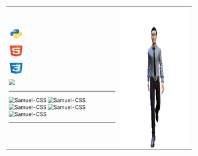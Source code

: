 <table border="0">
  <tr>
    <td>
      <div>
      <img align="center" alt="Samuel-Python" height="30" width="40" src="https://raw.githubusercontent.com/devicons/devicon/master/icons/python/python-original.svg"><br><br>
      <img align="center" alt="Samuel-HTML" height="30" width="40" src="https://raw.githubusercontent.com/devicons/devicon/master/icons/html5/html5-original.svg"><br><br>
      <img align="center" alt="Samuel-CSS" height="30" width="40" src="https://raw.githubusercontent.com/devicons/devicon/master/icons/css3/css3-original.svg"<br><br>
        <p></p>
        <img height="180em" src="https://github-readme-stats.vercel.app/api?username=samuelllegal&show_icons=true&theme=dark&include_all_commits=true&count_private=true"/>
      </div>
      <div>
    <hr>
    <img align="center" alt="Samuel-CSS" src="https://img.shields.io/badge/Gmail-D14836?style=for-the-badge&logo=gmail&logoColor=white">
    <img align="center" alt="Samuel-CSS" src="https://img.shields.io/badge/WhatsApp-25D366?style=for-the-badge&logo=whatsapp&logoColor=white">
    <img align="center" alt="Samuel-CSS" src="https://aleen42.github.io/badges/src/pinterest.svg">
    <img align="center" alt="Samuel-CSS" src="https://img.shields.io/badge/LinkedIn-0077B5?style=for-the-badge&logo=linkedin&logoColor=white">
    <img align="center" alt="Samuel-CSS" src="https://img.shields.io/badge/Pinterest-%23E60023.svg?&style=for-the-badge&logo=Pinterest&logoColor=white">
    <hr>
  </div>
    </td>
    <td>
      <img height="380em" src="https://github.com/samuelllegal/samuelllegal/blob/main/avatar-corpo-social.png"/>
    </td>
  </tr>
</table>

<div>
  
  <div>
    
  </div>
</div>
